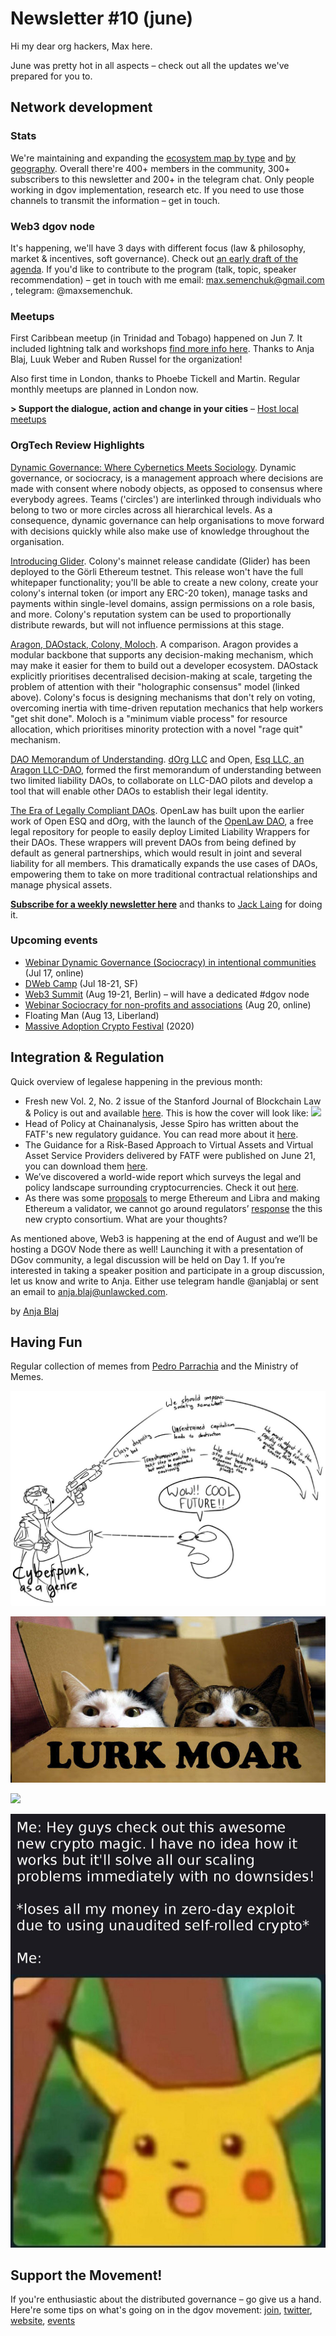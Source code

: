 # Newsletter \#10 \(june\)

Hi my dear org hackers, Max here.

June was pretty hot in all aspects – check out all the updates we've prepared for you to.

## Network development

### Stats

We're maintaining and expanding the [ecosystem map by type](https://wiki.dgov.foundation/foundation/strategy/stakeholders) and [by geography](https://wiki.dgov.foundation/map-of-the-industry-landscape). Overall there're 400+ members in the community,  300+ subscribers to this newsletter and 200+ in the telegram chat. Only people working in dgov implementation, research etc. If you need to use those channels to transmit the information – get in touch.

### Web3 dgov node

It's happening, we'll have 3 days with different focus \(law & philosophy, market & incentives, soft governance\). Check out [an early draft of the agenda](https://forum.dgov.foundation/t/web-3-summit-dgov-node/63). If you'd like to contribute to the program \(talk, topic, speaker recommendation\) – get in touch with me email: max.semenchuk@gmail.com , telegram: @maxsemenchuk.

### Meetups

First Caribbean meetup \(in Trinidad and Tobago\) happened on Jun 7. It included lightning talk and workshops [find more info here](https://medium.com/@A.Blaj/trinidao-grassroots-3c46d9137e35). Thanks to Anja Blaj, Luuk Weber and Ruben Russel for the organization!

Also first time in London, thanks to Phoebe Tickell and Martin. Regular monthly meetups are planned in London now.

**&gt; Support the dialogue, action and change in your cities** – [Host local meetups](https://forum.dgov.foundation/t/host-local-meetups/42)

### OrgTech Review **Highlights**

[Dynamic Governance: Where Cybernetics Meets Sociology](https://github.com/alberreman/Distributed-Collaborative-Entity/blob/master/Dynamic%20Governance%20-%20Where%20Cybernetics%20Meets%20Sociology.md). Dynamic governance, or sociocracy, is a management approach where decisions are made with consent where nobody objects, as opposed to consensus where everybody agrees. Teams \('circles'\) are interlinked through individuals who belong to two or more circles across all hierarchical levels. As a consequence, dynamic governance can help organisations to move forward with decisions quickly while also make use of knowledge throughout the organisation.

[Introducing Glider](https://blog.colony.io/introducing-glider/). Colony's mainnet release candidate \(Glider\) has been deployed to the Görli Ethereum testnet. This release won't have the full whitepaper functionality; you'll be able to create a new colony, create your colony's internal token \(or import any ERC-20 token\), manage tasks and payments within single-level domains, assign permissions on a role basis, and more. Colony's reputation system can be used to proportionally distribute rewards, but will not influence permissions at this stage.

[Aragon, DAOstack, Colony, Moloch](http://kronosapiens.github.io/blog/2019/06/16/aragon-daostack-colony-moloch.html). A comparison. Aragon provides a modular backbone that supports any decision-making mechanism, which may make it easier for them to build out a developer ecosystem. DAOstack explicitly prioritises decentralised decision-making at scale, targeting the problem of attention with their "holographic consensus" model \(linked above\). Colony's focus is designing mechanisms that don't rely on voting, overcoming inertia with time-driven reputation mechanics that help workers "get shit done". Moloch is a "minimum viable process" for resource allocation, which prioritises minority protection with a novel "rage quit" mechanism.

[DAO Memorandum of Understanding](https://github.com/dOrgTech/LL-DAO/blob/master/templates/dOrg-OpenESQ-SMOU-Executed.md?utm_source=share&utm_medium=ios_app). [dOrg LLC](https://www.gravelshea.com/2019/06/dorg-launches-first-limited-liability-dao/) and Open, [Esq LLC, an Aragon LLC-DAO](https://twitter.com/r_ross_campbell/status/1089952571295494151), formed the first memorandum of understanding between two limited liability DAOs, to collaborate on LLC-DAO pilots and develop a tool that will enable other DAOs to establish their legal identity.

[The Era of Legally Compliant DAOs](https://medium.com/@OpenLawOfficial/the-era-of-legally-compliant-daos-491edf88fed0). OpenLaw has built upon the earlier work of Open ESQ and dOrg, with the launch of the [OpenLaw DAO](https://dao.openlaw.io/), a free legal repository for people to easily deploy Limited Liability Wrappers for their DAOs. These wrappers will prevent DAOs from being defined by default as general partnerships, which would result in joint and several liability for all members. This dramatically expands the use cases of DAOs, empowering them to take on more traditional contractual relationships and manage physical assets.

[**Subscribe for a weekly newsletter here**](https://orgtech.substack.com/) and thanks to [Jack Laing](https://twitter.com/JackALaing) for doing it.

### Upcoming events

* [Webinar Dynamic Governance \(Sociocracy\) in intentional communities](https://www.eventbrite.com/e/dynamic-governance-sociocracy-in-intentional-communities-tickets-64138930267?mc_cid=cca4b514a1&mc_eid=295b1316b7) \(Jul 17, online\)
* [DWeb Camp](https://dwebcamp.org/) \(Jul 18-21, SF\)
* [Web3 Summit](https://web3summit.com/) \(Aug 19-21, Berlin\) – will have a dedicated \#dgov node
* [Webinar Sociocracy for non-profits and associations](https://www.eventbrite.com/e/sociocracy-for-non-profits-and-associations-tickets-64139351527?mc_cid=cca4b514a1&mc_eid=295b1316b7) \(Aug 20, online\)
* Floating Man \(Aug 13, Liberland\)
* [Massive Adoption Crypto Festival](https://www.massiveadoption.com/) \(2020\)

## Integration & Regulation

Quick overview of legalese happening in the previous month: 

* Fresh new Vol. 2, No. 2 issue of the Stanford Journal of Blockchain Law & Policy is out and available [here](https://stanford-jblp.pubpub.org/). This is how the cover will look like: ![](https://lh6.googleusercontent.com/-EFRaCPW5734hxabWLi2gGBeV02kaZ_x-U5qd_kGqYQLOJuKhh4cV_HZf3lPAPvbIqy38Z2ubFloe-pZNu87oGxaubcPZ9jTjfg3NfIfhYoT7yikBVqDE3AthaDsrjASnmVNgQyc)
* Head of Policy at Chainanalysis, Jesse Spiro has written about the FATF's new regulatory guidance. You can read more about it [here](https://blog.chainalysis.com/reports/fatf-regulatory-guidance-is-here). 
* The Guidance for a Risk-Based Approach to Virtual Assets and Virtual Asset Service Providers delivered by FATF were published on June 21, you can download them [here](http://www.fatf-gafi.org/publications/fatfrecommendations/documents/guidance-rba-virtual-assets.html). 
* We’ve discovered a world-wide report which surveys the legal and policy landscape surrounding cryptocurrencies. Check it out [here](https://www.loc.gov/law/help/cryptocurrency/world-survey.php). 
* As there was some [proposals](http://twitter.com/ameensol/status/1143228564826779648) to merge Ethereum and  Libra and making Ethereum a validator, we cannot go around regulators’ [response](https://www.ft.com/content/5535fb3a-91ea-11e9-b7ea-60e35ef678d2) the this new crypto consortium. What are your thoughts? 

As mentioned above, Web3 is happening at the end of August and we’ll be hosting a DGOV Node there as well! Launching it with a presentation of DGov community, a legal discussion will be held on Day 1. If you’re interested in taking a speaker position and participate in a group discussion, let us know and write to Anja. Either use telegram handle @anjablaj or sent an email to [anja.blaj@unlawcked.com](mailto:anja.blaj@unlawcked.com).

by [Anja Blaj](https://twitter.com/AnjaBlaj)

## Having Fun

Regular collection of memes from [Pedro Parrachia](https://twitter.com/parrachia) and the Ministry of Memes.

![](../.gitbook/assets/image%20%2824%29.png)

![](../.gitbook/assets/image%20%2833%29.png)

![](../.gitbook/assets/image%20%2811%29.png)

![](../.gitbook/assets/image%20%2818%29.png)

## Support the Movement!   <a id="DgovCompilation#3October2018-Events"></a>

If you're enthusiastic about the distributed governance – go give us a hand. Here're some tips on what's going on in the dgov movement: [join](https://dgov.foundation/#join), [twitter](https://twitter.com/dgovearth), [website](http://dgov.foundation), [events](../collaboration-1/dgov-industry-landscape.md)

